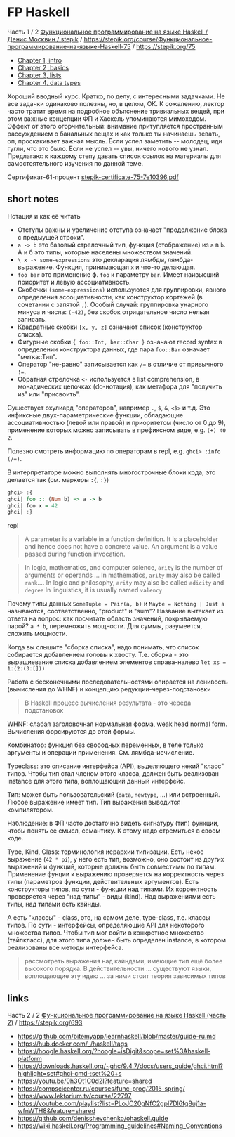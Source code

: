 # FP Haskell

Часть 1 / 2
[Функциональное программирование на языке Haskell / Денис Москвин / stepik](https://stepik.org/course/75/syllabus?next=) /
https://stepik.org/course/Функциональное-программирование-на-языке-Haskell-75 /
https://stepik.org/75

- [Chapter 1, intro](./chapter1.md)
- [Chapter 2, basics](./chapter2.md)
- [Chapter 3, lists](./chapter3.md)
- [Chapter 4, data types](./chapter4.md)

Хороший вводный курс. Кратко, по делу, с интересными задачками.
Не все задачки одинаково полезны, но, в целом, ОК.
К сожалению, лектор часто тратит время на подробное объяснение тривиальных вещей, при этом важные концепции ФП и Хаскель упоминаются мимоходом.
Эффект от этого огорчительный: внимание притупляется пространным рассуждением о банальных вещах и как только ты начинаешь зевать,
оп, проскакивает важная мысль. Если успел заметить -- молодец, иди гугли, что это было. Если не успел -- увы, ничего нового не узнал.
Предлагаю: к каждому степу давать список ссылок на материалы для самостоятельного изучения по данной теме.

Сертификат-61-процент [stepik-certificate-75-7e10396.pdf](https://stepik.org/cert/2317467?lang=en)

## short notes

Нотация и как её читать
- Отступы важны и увеличение отступа означает "продолжение блока с предыущей строки".
- `a -> b` это базовый стрелочный тип, функция (отображение) из `a` в `b`. А и б это типы, которые населены множеством значений.
- `\ x -> some-expressions` это декларация лямбды, лямбда-выражение. Функция, принимающая `х` и что-то делающая.
- `foo bar` это применение ф. `foo` к параметру `bar`. Имеет наивысший приоритет и левую ассоциативность.
- Скобочки `(some-expressions)` используются для группировки, явного определения ассоциативности,
как конструктор кортежей (в сочетании с запятой `,`).
Особый случай: группировка унарного минуса и числа: `(-42)`, без скобок отрицательное число нельзя записать.
- Квадратные скобки `[x, y, z]` означают список (конструктор списка).
- Фигурные скобки `{ foo::Int, bar::Char }` означают record syntax в определении конструктора данных, где пара `foo::Bar` означает "метка::Тип".
- Оператор "не-равно" записывается как `/=` в отличие от привычного  `!=`.
- Обратная стрелочка `<-` используется в list comprehension, в монадических цепочках (do-нотация), как метафора для "получить из" или "присвоить".

Существует охулиард "операторов", например `.`, `$`, `&`, `<$>` и т.д. Это инфиксные двух-параметрические функции,
обладающие ассоциативностью (левой или правой) и приоритетом (число от 0 до 9),
применение которых можно записывать в префиксном виде, e.g. `(+) 40 2`.

Полезно смотреть информацию по операторам в repl, e.g. `ghci> :info (/=)`.

В интерпретаторе можно выполнять многострочные блоки кода, это делается так (см. маркеры `:{`, `:}`)
```hs
ghci> :{
ghci| foo :: (Num b) => a -> b
ghci| foo x = 42
ghci| :}
```
repl

> A parameter is a variable in a function definition. It is a placeholder and hence does not have a concrete value.
An argument is a value passed during function invocation.

> In logic, mathematics, and computer science, `arity` is the number of arguments or operands ...
In mathematics, `arity` may also be called `rank`....
In logic and philosophy, `arity` may also be called `adicity` and `degree`
In linguistics, it is usually named `valency`

Почему типы данных `SomeTuple = Pair(a, b)` и `Maybe = Nothing | Just a` называются, соответственно, "product" и "sum"?
Название вытекает из ответа на вопрос: как посчитать область значений, покрываемую парой? `a * b`, перемножить мощности.
Для суммы, разумеется, сложить мощности.

Когда вы слышите "сборка списка", надо понимать, что список собирается добавлением головы к хвосту.
Т.е. сборка - это выращиевание списка добавлением элементов справа-налево `let xs = 1:(2:(3:[]))`

Работа с бесконечными последовательностями опирается на ленивость (вычисления до WHNF) и концепцию редукции-через-подстановки
> В Haskell процесс вычисления результата - это череда подстановок

WHNF: слабая заголовочная нормальная форма, weak head normal form. Вычисления форсируются до этой формы.

Комбинатор: функция без свободных переменных, в теле только аргументы и операции применения. См. лямбда-исчисление.

Typeclass: это описание интерфейса (API), выделяющего некий "класс" типов. Чтобы тип стал членом этого класса,
должен быть реализован instance для этого типа, воплощающий данный интерфейс.

Тип: может быть пользовательский (`data`, `newtype`, ...) или встроенный. Любое выражение имеет тип. Тип выражения выводится компилятором.

Наблюдение: в ФП часто достаточно видеть сигнатуру (тип) функции, чтобы понять ее смысл, семантику.
К этому надо стремиться в своем коде.

Type, Kind, Class: терминология иерархии типизации.
Есть некое выражение (`42 * pi`), у него есть тип, возможно, оно состоит из других выражений и функций, которые должны быть совместимы по типам.
Применение фунции к выражению проверяется на корректность через типы (параметров функции, действительных аргументов).
Есть конструкторы типов, по сути - функции над типами. Их корректность проверяется через "над-типы" - виды (kind).
Над выражениями есть типы, над типами есть кайнды.

А есть "классы" - class, это, на самом деле, type-class, т.е. классы типов.
По сути - интерфейсы, определяющие API для некоторого множества типов.
Чтобы тип мог войти в конкретное множество (тайпкласс), для этого типа должен быть определен instance, в котором реализованы все методы интерфейса.

> рассмотреть выражения над кайндами, имеющие тип ещё более высокого порядка. 
В действительности ... существуют языки, воплощающие эту идею ... за ними стоит теория зависимых типов

## links

Часть 2 / 2
[Функциональное программирование на языке Haskell (часть 2)](https://stepik.org/course/693/info) /
https://stepik.org/693

- https://github.com/bitemyapp/learnhaskell/blob/master/guide-ru.md
- https://hub.docker.com/_/haskell/tags
- https://hoogle.haskell.org/?hoogle=isDigit&scope=set%3Ahaskell-platform
- https://downloads.haskell.org/~ghc/9.4.7/docs/users_guide/ghci.html?highlight=set#ghci-cmd-:set%20+s
- https://youtu.be/0h3Ot1C0d2I?feature=shared
- https://compscicenter.ru/courses/func-prog/2015-spring/
- https://www.lektorium.tv/course/22797
- https://youtube.com/playlist?list=PLoJC20gNfC2gpI7Dl6fg8uj1a-wfnWTH8&feature=shared
- https://github.com/denisshevchenko/ohaskell.guide
- https://wiki.haskell.org/Programming_guidelines#Naming_Conventions
